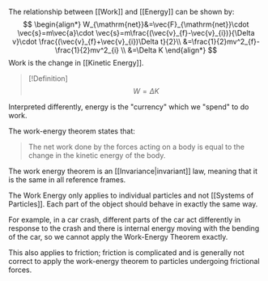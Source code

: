 The relationship between [[Work]] and [[Energy]] can be shown by:
$$
\begin{align*}
W_{\mathrm{net}}&=\vec{F}_{\mathrm{net}}\cdot \vec{s}=m\vec{a}\cdot \vec{s}=m\frac{(\vec{v}_{f}-\vec{v}_{i})}{\Delta v}\cdot \frac{(\vec{v}_{f}+\vec{v}_{i})\Delta t}{2}\\
&=\frac{1}{2}mv^2_{f}-\frac{1}{2}mv^2_{i} \\
&=\Delta K
\end{align*}
$$
Work is the change in [[Kinetic Energy]].
>[!Definition]
>$$W=\Delta K$$

Interpreted differently, energy is the "currency" which we "spend" to do work. 

The work-energy theorem states that:
> The net work done by the forces acting on a body is equal to the change in the kinetic energy of the body.

The work energy theorem is an [[Invariance|invariant]] law, meaning that it is the same in all reference frames. 

The Work Energy only applies to individual particles and not [[Systems of Particles]]. Each part of the object should behave in exactly the same way.

For example, in a car crash, different parts of the car act differently in response to the crash and there is internal energy moving with the bending of the car, so we cannot apply the Work-Energy Theorem exactly.

This also applies to friction; friction is complicated and is generally not correct to apply the work-energy theorem to particles undergoing frictional forces.